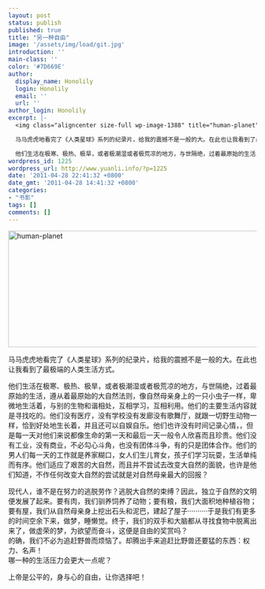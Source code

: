 ```yaml
---
layout: post
status: publish
published: true
title: "另一种自由"
image: '/assets/img/load/git.jpg'
introduction: ''
main-class: ''
color: '#7D669E'
author:
  display_name: Honolily
  login: Honolily
  email: ''
  url: ''
author_login: Honolily
excerpt: |-
  <img class="aligncenter size-full wp-image-1388" title="human-planet" src="http:&#47;&#47;www.yuanli.info&#47;wp-content&#47;uploads&#47;2011&#47;04&#47;human-planet.jpg" alt="human-planet" width="550" height="237" &#47;>

  马马虎虎地看完了《人类星球》系列的纪录片，给我的震撼不是一般的大。在此也让我看到了最极端的人类生活方式。

  他们生活在极寒、极热、极旱，或者极潮湿或者极荒凉的地方，与世隔绝，过着最原始的生活，遵从着最原始的大自然法则，像自然母亲身上的一只小虫子一样，卑微地生活着，与别的生物和谐相处，互相学习，互相利用。他们的主要生活内容就是寻找吃的。他们没有医疗，没有学校没有发廊没有歌舞厅，就跟一切野生动物一样，恰到好处地生长着，并且还可以自娱自乐。他们也许没有时间记录心情，，但是每一天对他们来说都像生命的第一天和最后一天一般令人欣喜而且珍贵。他们没有工业，没有商业，不必勾心斗角，也没有团体斗争，有的只是团体合作。他们的男人们每一天的工作就是养家糊口，女人们生儿育女，孩子们学习玩耍，生活单纯而有序。他们适应了艰苦的大自然，而且并不尝试去改变大自然的面貌，也许是他们知道，不作任何改变大自然的尝试就是对自然母亲最大的回报？
wordpress_id: 1225
wordpress_url: http://www.yuanli.info/?p=1225
date: '2011-04-28 22:41:32 +0800'
date_gmt: '2011-04-28 14:41:32 +0800'
categories:
- "书影"
tags: []
comments: []
---
```

<p><img class="aligncenter size-full wp-image-1388" title="human-planet" src="http:&#47;&#47;www.yuanli.info&#47;wp-content&#47;uploads&#47;2011&#47;04&#47;human-planet.jpg" alt="human-planet" width="550" height="237" &#47;></p>
<p>马马虎虎地看完了《人类星球》系列的纪录片，给我的震撼不是一般的大。在此也让我看到了最极端的人类生活方式。</p>
<p>他们生活在极寒、极热、极旱，或者极潮湿或者极荒凉的地方，与世隔绝，过着最原始的生活，遵从着最原始的大自然法则，像自然母亲身上的一只小虫子一样，卑微地生活着，与别的生物和谐相处，互相学习，互相利用。他们的主要生活内容就是寻找吃的。他们没有医疗，没有学校没有发廊没有歌舞厅，就跟一切野生动物一样，恰到好处地生长着，并且还可以自娱自乐。他们也许没有时间记录心情，，但是每一天对他们来说都像生命的第一天和最后一天一般令人欣喜而且珍贵。他们没有工业，没有商业，不必勾心斗角，也没有团体斗争，有的只是团体合作。他们的男人们每一天的工作就是养家糊口，女人们生儿育女，孩子们学习玩耍，生活单纯而有序。他们适应了艰苦的大自然，而且并不尝试去改变大自然的面貌，也许是他们知道，不作任何改变大自然的尝试就是对自然母亲最大的回报？<a id="more"></a><a id="more-1225"></a></p>
<p>现代人，谁不是在努力的逃脱劳作？逃脱大自然的束缚？因此，独立于自然的文明便发展了起来。要有肉，我们驯养饲养了动物；要有粮，我们大面积地种植谷物；要有屋，我们从自然母亲身上挖出石头和泥巴，建起了屋子&middot;&middot;&middot;&middot;&middot;&middot;&middot;&middot;&middot;&middot;于是我们有更多的时间空余下来，做梦，睡懒觉。终于，我们的双手和大脑都从寻找食物中脱离出来了，做虚荣的梦，为欲望而奋斗，这便是自由的奖赏吗？<br />
的确，我们不必为追赶野兽而烦恼了。却腾出手来追赶比野兽还要猛的东西：权力、名声！<br />
哪一种的生活压力会更大一点呢？</p>
<p>上帝是公平的，身与心的自由，让你选择吧！</p>
